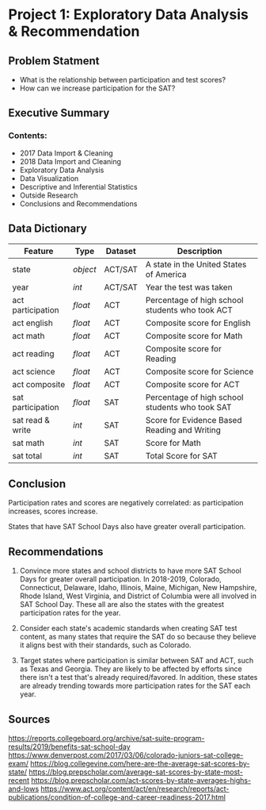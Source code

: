 # Project 1: Exploratory Data Analysis & Recommendation

## Problem Statment

- What is the relationship between participation and test scores?
- How can we increase participation for the SAT?

## Executive Summary

### Contents:
- 2017 Data Import & Cleaning
- 2018 Data Import and Cleaning
- Exploratory Data Analysis
- Data Visualization
- Descriptive and Inferential Statistics
- Outside Research
- Conclusions and Recommendations

## Data Dictionary
|Feature|Type|Dataset|Description|
|---|---|---|---|
|state|*object*|ACT/SAT|A state in the United States of America| 
|year|*int*|ACT/SAT|Year the test was taken| 
|act participation|*float*|ACT|Percentage of high school students who took ACT| 
|act english|*float*|ACT|Composite score for English| 
|act math|*float*|ACT|Composite score for Math| 
|act reading|*float*|ACT|Composite score for Reading| 
|act science|*float*|ACT|Composite score for Science| 
|act composite|*float*|ACT|Composite score for ACT| 
|sat participation|*float*|SAT|Percentage of high school students who took SAT| 
|sat read & write|*int*|SAT|Score for Evidence Based Reading and Writing| 
|sat math|*int*|SAT|Score for Math| 
|sat total|*int*|SAT|Total Score for SAT| 

## Conclusion

Participation rates and scores are negatively correlated: as participation increases, scores increase.

States that have SAT School Days also have greater overall participation. 

## Recommendations

1) Convince more states and school districts to have more SAT School Days for greater overall participation. In 2018-2019, Colorado, Connecticut, Delaware, Idaho, Illinois, Maine, Michigan, New Hampshire, Rhode Island, West Virginia, and District of Columbia were all involved in SAT School Day. These all are also the states with the greatest participation rates for the year.

2) Consider each state's academic standards when creating SAT test content, as many states that require the SAT do so because they believe it aligns best with their standards, such as Colorado.

3) Target states where participation is similar between SAT and ACT, such as Texas and Georgia. They are likely to be affected by efforts since there isn't a test that's already required/favored. In addition, these states are already trending towards more participation rates for the SAT each year.


## Sources
https://reports.collegeboard.org/archive/sat-suite-program-results/2019/benefits-sat-school-day
https://www.denverpost.com/2017/03/06/colorado-juniors-sat-college-exam/
https://blog.collegevine.com/here-are-the-average-sat-scores-by-state/
https://blog.prepscholar.com/average-sat-scores-by-state-most-recent
https://blog.prepscholar.com/act-scores-by-state-averages-highs-and-lows
https://www.act.org/content/act/en/research/reports/act-publications/condition-of-college-and-career-readiness-2017.html

